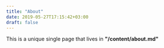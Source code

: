 ```yaml
---
title: "About"
date: 2019-05-27T17:15:42+03:00
draft: false
---
```


This is a unique single page that lives in **"/content/about.md"**
